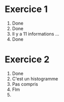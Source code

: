 
# Exercice 1

1. Done
2. Done
3. Il y a 11 informations ...
4. Done

# Exercice 2

1. Done
2. C'est un histogramme
3. Pas compris
4. Flm
5. 